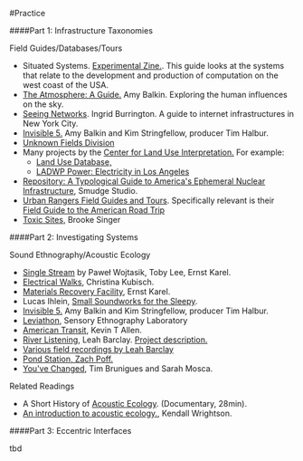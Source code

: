 #Practice

####Part 1: Infrastructure Taxonomies

Field Guides/Databases/Tours

* Situated Systems. [Experimental Zine.](http://situated.systems/experimental-zine/). This guide looks at the systems that relate to the development and production of computation on the west coast of the USA.
* [The Atmosphere: A Guide.](http://tomorrowmorning.net/atmosphere) Amy Balkin. Exploring the human influences on the sky.
* [Seeing Networks](http://seeingnetworks.in/). Ingrid Burrington. A guide to internet infrastructures in New York City.
* [Invisible 5.](http://www.invisible5.org/) Amy Balkin and Kim Stringfellow, producer Tim Halbur.
* [Unknown Fields Division](http://www.unknownfieldsdivision.com/projects.html)
* Many projects by the [Center for Land Use Interpretation.](http://clui.org/) For example: 
	* [Land Use Database,](http://www.clui.org/ludb) 
	* [LADWP Power: Electricity in Los Angeles](http://www.clui.org/section/ladwp-power)
* [Repository: A Typological Guide to America's Ephemeral Nuclear Infrastructure](http://smudgestudio.org/smudge/Repository.html), Smudge Studio.
* [Urban Rangers Field Guides and Tours](http://laurbanrangers.org/site/menu/field-sites). Specifically relevant is their [Field Guide to the American Road Trip](http://laurbanrangers.org/site/tools/field-guide-american-road-trip)
* [Toxic Sites,](http://www.toxicsites.us/) Brooke Singer


####Part 2: Investigating Systems

Sound Ethnography/Acoustic Ecology

* [Single Stream](http://www.single-stream.net/film/) by Paweł Wojtasik, Toby Lee, Ernst Karel.
* [Electrical Walks](http://www.cabinetmagazine.org/issues/21/kubisch.php), Christina Kubisch.
* [Materials Recovery Facility](https://archive.org/details/Materials-Recovery-Facility), Ernst Karel.
* Lucas Ihlein, [Small Soundworks for the Sleepy](http://whatliesbeneath.org/).
* [Invisible 5.](http://www.invisible5.org/) Amy Balkin and Kim Stringfellow, producer Tim Halbur.
* [Leviathon](http://www.arretetoncinema.org/leviathan/trailer.html), Sensory Ethnography Laboratory
* [American Transit](http://american-transit.org/html/begin.html), Kevin T Allen.
* [River Listening](https://soundcloud.com/leah_barclay/sets/river-listening-field), Leah Barclay. [Project description.](http://leahbarclay.com/portfolio_page/river-listening/)
* [Various field recordings by Leah Barclay](https://soundcloud.com/leah_barclay)
* [Pond Station, Zach Poff.](http://www.zachpoff.com/projects/pondstation/)
* [You've Changed](http://www.timbruniges.com/youve-changed.php), Tim Brunigues and Sarah Mosca.

Related Readings

* A Short History of [Acoustic Ecology](https://soundcloud.com/wordthecat/a-short-history-of-acoustic). (Documentary, 28min).
* [An introduction to acoustic ecology.](http://ciufo.org/classes/ae_fl13/reading/Intro_AE.pdf), Kendall Wrightson.

####Part 3: Eccentric Interfaces


tbd


